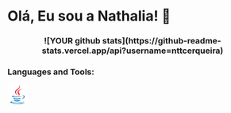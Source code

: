 # Olá, Eu sou a Nathalia! 👋


<h3 align="center">
![YOUR github stats](https://github-readme-stats.vercel.app/api?username=nttcerqueira)
</h3>


<h3 align="left">Languages and Tools:</h3>
<p align="left"> <a href="https://www.java.com" target="_blank" rel="noreferrer"> <img src="https://raw.githubusercontent.com/devicons/devicon/master/icons/java/java-original.svg" alt="java" width="40" height="40"/> </a> </p>





